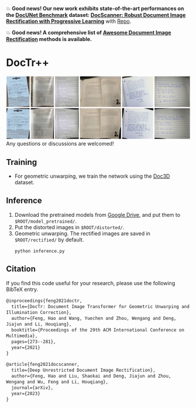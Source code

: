 :boom: **Good news! Our new work exhibits state-of-the-art performances on the [DocUNet Benchmark](https://www3.cs.stonybrook.edu/~cvl/docunet.html) dataset:
[DocScanner: Robust Document Image Rectification with Progressive Learning](https://drive.google.com/file/d/1mmCUj90rHyuO1SmpLt361youh-07Y0sD/view?usp=share_link)** with [Repo](https://github.com/fh2019ustc/DocScanner).

:boom: **Good news! A comprehensive list of [Awesome Document Image Rectification](https://github.com/fh2019ustc/Awesome-Document-Image-Rectification) methods is available.** 

# DocTr++
![Demo](assets/github_demo.png)
Any questions or discussions are welcomed!


## Training

- For geometric unwarping, we train the network using the [Doc3D](https://github.com/fh2019ustc/doc3D-dataset) dataset.


## Inference 
1. Download the pretrained models from [Google Drive](https://drive.google.com/drive/folders/1eZRxnRVpf5iy3VJakJNTKWw5Zk9g-F_0?usp=sharing), and put them to `$ROOT/model_pretrained/`.
2. Put the distorted images in `$ROOT/distorted/`.
3. Geometric unwarping. The rectified images are saved in `$ROOT/rectified/` by default.
    ```
    python inference.py
    ```


## Citation

If you find this code useful for your research, please use the following BibTeX entry.

```
@inproceedings{feng2021doctr,
  title={DocTr: Document Image Transformer for Geometric Unwarping and Illumination Correction},
  author={Feng, Hao and Wang, Yuechen and Zhou, Wengang and Deng, Jiajun and Li, Houqiang},
  booktitle={Proceedings of the 29th ACM International Conference on Multimedia},
  pages={273--281},
  year={2021}
}
```

```
@article{feng2021docscanner,
  title={Deep Unrestricted Document Image Rectification},
  author={Feng, Hao and Liu, Shaokai and Deng, Jiajun and Zhou, Wengang and Wu, Feng and Li, Houqiang},
  journal={arXiv},
  year={2023}
}
```

